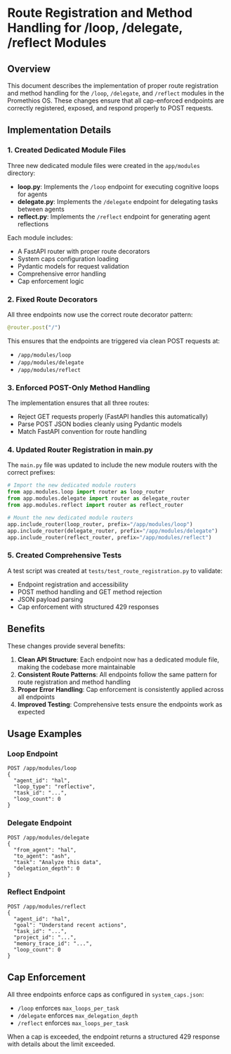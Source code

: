 # Route Registration and Method Handling for /loop, /delegate, /reflect Modules

## Overview

This document describes the implementation of proper route registration and method handling for the `/loop`, `/delegate`, and `/reflect` modules in the Promethios OS. These changes ensure that all cap-enforced endpoints are correctly registered, exposed, and respond properly to POST requests.

## Implementation Details

### 1. Created Dedicated Module Files

Three new dedicated module files were created in the `app/modules` directory:

- **loop.py**: Implements the `/loop` endpoint for executing cognitive loops for agents
- **delegate.py**: Implements the `/delegate` endpoint for delegating tasks between agents
- **reflect.py**: Implements the `/reflect` endpoint for generating agent reflections

Each module includes:
- A FastAPI router with proper route decorators
- System caps configuration loading
- Pydantic models for request validation
- Comprehensive error handling
- Cap enforcement logic

### 2. Fixed Route Decorators

All three endpoints now use the correct route decorator pattern:

```python
@router.post("/")
```

This ensures that the endpoints are triggered via clean POST requests at:
- `/app/modules/loop`
- `/app/modules/delegate`
- `/app/modules/reflect`

### 3. Enforced POST-Only Method Handling

The implementation ensures that all three routes:
- Reject GET requests properly (FastAPI handles this automatically)
- Parse POST JSON bodies cleanly using Pydantic models
- Match FastAPI convention for route handling

### 4. Updated Router Registration in main.py

The `main.py` file was updated to include the new module routers with the correct prefixes:

```python
# Import the new dedicated module routers
from app.modules.loop import router as loop_router
from app.modules.delegate import router as delegate_router
from app.modules.reflect import router as reflect_router

# Mount the new dedicated module routers
app.include_router(loop_router, prefix="/app/modules/loop")
app.include_router(delegate_router, prefix="/app/modules/delegate")
app.include_router(reflect_router, prefix="/app/modules/reflect")
```

### 5. Created Comprehensive Tests

A test script was created at `tests/test_route_registration.py` to validate:
- Endpoint registration and accessibility
- POST method handling and GET method rejection
- JSON payload parsing
- Cap enforcement with structured 429 responses

## Benefits

These changes provide several benefits:

1. **Clean API Structure**: Each endpoint now has a dedicated module file, making the codebase more maintainable
2. **Consistent Route Patterns**: All endpoints follow the same pattern for route registration and method handling
3. **Proper Error Handling**: Cap enforcement is consistently applied across all endpoints
4. **Improved Testing**: Comprehensive tests ensure the endpoints work as expected

## Usage Examples

### Loop Endpoint

```
POST /app/modules/loop
{
  "agent_id": "hal",
  "loop_type": "reflective",
  "task_id": "...",
  "loop_count": 0
}
```

### Delegate Endpoint

```
POST /app/modules/delegate
{
  "from_agent": "hal",
  "to_agent": "ash",
  "task": "Analyze this data",
  "delegation_depth": 0
}
```

### Reflect Endpoint

```
POST /app/modules/reflect
{
  "agent_id": "hal",
  "goal": "Understand recent actions",
  "task_id": "...",
  "project_id": "...",
  "memory_trace_id": "...",
  "loop_count": 0
}
```

## Cap Enforcement

All three endpoints enforce caps as configured in `system_caps.json`:
- `/loop` enforces `max_loops_per_task`
- `/delegate` enforces `max_delegation_depth`
- `/reflect` enforces `max_loops_per_task`

When a cap is exceeded, the endpoint returns a structured 429 response with details about the limit exceeded.
